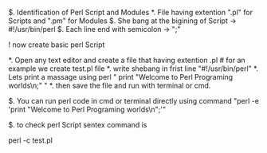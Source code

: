  $. Identification of Perl Script and Modules
 		*. File having extention ".pl" for Scripts and ".pm" for Modules
$. She
bang at the bigining of Script
		-> #!/usr/bin/perl
$. Each line end with semicolon -> ";"

! now create basic perl Script

*. Open any text editor and create a file that having 
extention .pl # for an example we create test.pl file
*. write shebang in frist line
"#!/usr/bin/perl"
*. Lets print a massage using perl
" print "Welcome to Perl Programing worlds\n;" "
*. then save the file and run with terminal or cmd.

$. You can run perl code in cmd or terminal directly using command
"perl -e 'print "Welcome to Perl Programing worlds\n";'"

$. to check perl Script sentex command is

perl -c test.pl 

